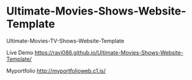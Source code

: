 # Ultimate-Movies-Shows-Website-Template
Ultimate-Movies-TV-Shows-Website-Template


Live Demo https://ravi086.github.io/Ultimate-Movies-Shows-Website-Template/


Myportfolio http://myportfolioweb.c1.is/
